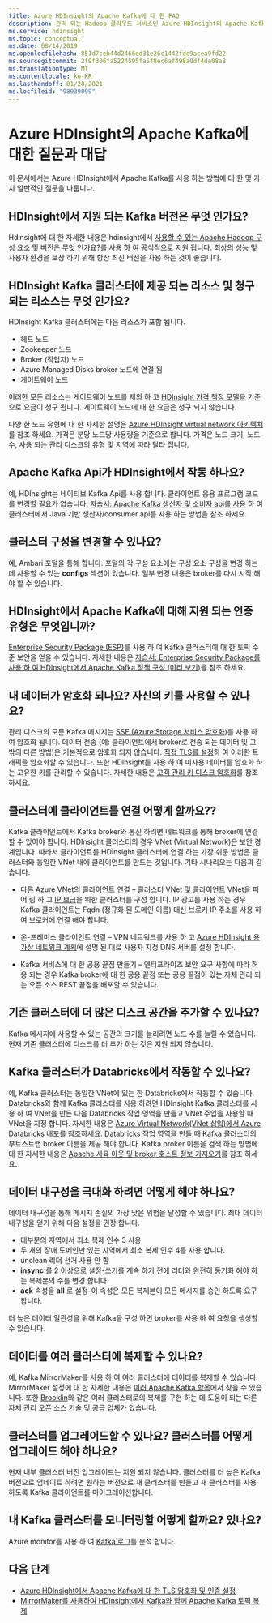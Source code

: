 ```yaml
---
title: Azure HDInsight의 Apache Kafka에 대 한 FAQ
description: 관리 되는 Hadoop 클라우드 서비스인 Azure HDInsight의 Apache Kafka에 대 한 일반적인 질문에 대 한 답변을 받으세요.
ms.service: hdinsight
ms.topic: conceptual
ms.date: 08/14/2019
ms.openlocfilehash: 851d7ceb44d2466ed31e26c1442fde9acea9fd22
ms.sourcegitcommit: 2f9f306fa5224595fa5f8ec6af498a0df4de08a8
ms.translationtype: MT
ms.contentlocale: ko-KR
ms.lasthandoff: 01/28/2021
ms.locfileid: "98939099"
---
```

# <a name="frequently-asked-questions-about-apache-kafka-in-azure-hdinsight"></a>Azure HDInsight의 Apache Kafka에 대한 질문과 대답

이 문서에서는 Azure HDInsight에서 Apache Kafka를 사용 하는 방법에 대 한 몇 가지 일반적인 질문을 다룹니다.

## <a name="what-kafka-versions-are-supported-by-hdinsight"></a>HDInsight에서 지원 되는 Kafka 버전은 무엇 인가요?

Hdinsight에 대 한 자세한 내용은 hdinsight에서 [사용할 수 있는 Apache Hadoop 구성 요소 및 버전은 무엇 인가요?](../hdinsight-component-versioning.md#supported-hdinsight-versions)를 사용 하 여 공식적으로 지원 됩니다. 최상의 성능 및 사용자 환경을 보장 하기 위해 항상 최신 버전을 사용 하는 것이 좋습니다.

## <a name="what-resources-are-provided-in-an-hdinsight-kafka-cluster-and-what-resources-am-i-charged-for"></a>HDInsight Kafka 클러스터에 제공 되는 리소스 및 청구 되는 리소스는 무엇 인가요?

HDInsight Kafka 클러스터에는 다음 리소스가 포함 됩니다.

* 헤드 노드
* Zookeeper 노드
* Broker (작업자) 노드 
* Azure Managed Disks broker 노드에 연결 됨
* 게이트웨이 노드

이러한 모든 리소스는 게이트웨이 노드를 제외 하 고 [HDInsight 가격 책정 모델](https://azure.microsoft.com/pricing/details/hdinsight/)을 기준으로 요금이 청구 됩니다. 게이트웨이 노드에 대 한 요금은 청구 되지 않습니다.

다양 한 노드 유형에 대 한 자세한 설명은 [Azure HDInsight virtual network 아키텍처](../hdinsight-virtual-network-architecture.md)를 참조 하세요. 가격은 분당 노드당 사용량을 기준으로 합니다. 가격은 노드 크기, 노드 수, 사용 되는 관리 디스크의 유형 및 지역에 따라 달라 집니다.

## <a name="do-apache-kafka-apis-work-with-hdinsight"></a>Apache Kafka Api가 HDInsight에서 작동 하나요?

예, HDInsight는 네이티브 Kafka Api를 사용 합니다. 클라이언트 응용 프로그램 코드를 변경할 필요가 없습니다. [자습서: Apache Kafka 생산자 및 소비자 api를 사용](./apache-kafka-producer-consumer-api.md) 하 여 클러스터에서 Java 기반 생산자/consumer api를 사용 하는 방법을 참조 하세요.

## <a name="can-i-change-cluster-configurations"></a>클러스터 구성을 변경할 수 있나요?

예, Ambari 포털을 통해 합니다. 포털의 각 구성 요소에는 구성 요소 구성을 변경 하는 데 사용할 수 있는 **configs** 섹션이 있습니다. 일부 변경 내용은 broker를 다시 시작 해야 할 수 있습니다.

## <a name="what-type-of-authentication-does-hdinsight-support-for-apache-kafka"></a>HDInsight에서 Apache Kafka에 대해 지원 되는 인증 유형은 무엇입니까?

[Enterprise Security Package (ESP)](../domain-joined/apache-domain-joined-architecture.md)를 사용 하 여 Kafka 클러스터에 대 한 토픽 수준 보안을 얻을 수 있습니다. 자세한 내용은 [자습서: Enterprise Security Package를 사용 하 여 HDInsight에서 Apache Kafka 정책 구성 (미리 보기)](../domain-joined/apache-domain-joined-run-kafka.md)을 참조 하세요.

## <a name="is-my-data-encrypted-can-i-use-my-own-keys"></a>내 데이터가 암호화 되나요? 자신의 키를 사용할 수 있나요?

관리 디스크의 모든 Kafka 메시지는 [SSE (Azure Storage 서비스 암호화)](../../storage/common/storage-service-encryption.md)를 사용 하 여 암호화 됩니다. 데이터 전송 (예: 클라이언트에서 broker로 전송 되는 데이터 및 그 밖의 다른 방법)은 기본적으로 암호화 되지 않습니다. [직접 TLS를 설정](./apache-kafka-ssl-encryption-authentication.md)하 여 이러한 트래픽을 암호화할 수 있습니다. 또한 HDInsight를 사용 하 여 미사용 데이터를 암호화 하는 고유한 키를 관리할 수 있습니다. 자세한 내용은 [고객 관리 키 디스크 암호화](../disk-encryption.md)를 참조 하세요.

## <a name="how-do-i-connect-clients-to-my-cluster"></a>클러스터에 클라이언트를 연결 어떻게 할까요??

Kafka 클라이언트에서 Kafka broker와 통신 하려면 네트워크를 통해 broker에 연결할 수 있어야 합니다. HDInsight 클러스터의 경우 VNet (Virtual Network)은 보안 경계입니다. 따라서 클라이언트를 HDInsight 클러스터에 연결 하는 가장 쉬운 방법은 클러스터와 동일한 VNet 내에 클라이언트를 만드는 것입니다. 기타 시나리오는 다음과 같습니다.

* 다른 Azure VNet의 클라이언트 연결 – 클러스터 VNet 및 클라이언트 VNet을 피어 링 하 고 [IP 보급](apache-kafka-connect-vpn-gateway.md#configure-kafka-for-ip-advertising)을 위한 클러스터를 구성 합니다. IP 광고를 사용 하는 경우 Kafka 클라이언트는 Fqdn (정규화 된 도메인 이름) 대신 브로커 IP 주소를 사용 하 여 브로커에 연결 해야 합니다.

* 온-프레미스 클라이언트 연결 – VPN 네트워크를 사용 하 고 [Azure HDInsight 용 가상 네트워크 계획](../hdinsight-plan-virtual-network-deployment.md)에 설명 된 대로 사용자 지정 DNS 서버를 설정 합니다.

* Kafka 서비스에 대 한 공용 끝점 만들기 – 엔터프라이즈 보안 요구 사항에 따라 허용 되는 경우 Kafka broker에 대 한 공용 끝점 또는 공용 끝점이 있는 자체 관리 되는 오픈 소스 REST 끝점을 배포할 수 있습니다.

## <a name="can-i-add-more-disk-space-on-an-existing-cluster"></a>기존 클러스터에 더 많은 디스크 공간을 추가할 수 있나요?

Kafka 메시지에 사용할 수 있는 공간의 크기를 늘리려면 노드 수를 늘릴 수 있습니다. 현재 기존 클러스터에 디스크를 더 추가 하는 것은 지원 되지 않습니다.

## <a name="can-a-kafka-cluster-work-with-databricks"></a>Kafka 클러스터가 Databricks에서 작동할 수 있나요? 

예, Kafka 클러스터는 동일한 VNet에 있는 한 Databricks에서 작동할 수 있습니다. Databricks와 함께 Kafka 클러스터를 사용 하려면 HDInsight Kafka 클러스터를 사용 하 여 VNet을 만든 다음 Databricks 작업 영역을 만들고 VNet 주입을 사용할 때 VNet을 지정 합니다. 자세한 내용은 [Azure Virtual Network(VNet 삽입)에서 Azure Databricks 배포](/azure/databricks/administration-guide/cloud-configurations/azure/vnet-inject)를 참조하세요. Databricks 작업 영역을 만들 때 Kafka 클러스터의 부트스트랩 broker 이름을 제공 해야 합니다. Kafka broker 이름을 검색 하는 방법에 대 한 자세한 내용은 [Apache 사육 아웃 및 broker 호스트 정보 가져오기](./apache-kafka-get-started.md#getkafkainfo)를 참조 하세요.

## <a name="how-can-i-have-maximum-data-durability"></a>데이터 내구성을 극대화 하려면 어떻게 해야 하나요?

데이터 내구성을 통해 메시지 손실의 가장 낮은 위험을 달성할 수 있습니다. 최대 데이터 내구성을 얻기 위해 다음 설정을 권장 합니다.

* 대부분의 지역에서 최소 복제 인수 3 사용
* 두 개의 장애 도메인만 있는 지역에서 최소 복제 인수 4를 사용 합니다.
* unclean 리더 선거 사용 안 함
* **insync** 를 2 이상으로 설정-쓰기를 계속 하기 전에 리더와 완전히 동기화 해야 하는 복제본의 수를 변경 합니다.
* **ack** 속성을 **all** 로 설정-이 속성은 모든 복제본이 모든 메시지를 승인 하도록 요구 합니다.

더 높은 데이터 일관성을 위해 Kafka을 구성 하면 broker를 사용 하 여 요청을 생성할 수 있습니다.

## <a name="can-i-replicate-my-data-to-multiple-clusters"></a>데이터를 여러 클러스터에 복제할 수 있나요?

예, Kafka MirrorMaker를 사용 하 여 여러 클러스터에 데이터를 복제할 수 있습니다. MirrorMaker 설정에 대 한 자세한 내용은 [미러 Apache Kafka 항목](apache-kafka-mirroring.md)에서 찾을 수 있습니다. 또한 [Brooklin](https://github.com/linkedin/Brooklin/)와 같은 여러 클러스터로의 복제를 구현 하는 데 도움이 되는 다른 자체 관리 오픈 소스 기술 및 공급 업체가 있습니다.

## <a name="can-i-upgrade-my-cluster-how-should-i-upgrade-my-cluster"></a>클러스터를 업그레이드할 수 있나요? 클러스터를 어떻게 업그레이드 해야 하나요?

현재 내부 클러스터 버전 업그레이드는 지원 되지 않습니다. 클러스터를 더 높은 Kafka 버전으로 업데이트 하려면 원하는 버전으로 새 클러스터를 만들고 새 클러스터를 사용 하도록 Kafka 클라이언트를 마이그레이션합니다.

## <a name="how-do-i-monitor-my-kafka-cluster"></a>내 Kafka 클러스터를 모니터링할 어떻게 할까요? 있나요?

Azure monitor를 사용 하 여 [Kafka 로그](./apache-kafka-log-analytics-operations-management.md)를 분석 합니다.

## <a name="next-steps"></a>다음 단계

* [Azure HDInsight에서 Apache Kafka에 대 한 TLS 암호화 및 인증 설정](./apache-kafka-ssl-encryption-authentication.md)
* [MirrorMaker를 사용하여 HDInsight에서 Kafka와 함께 Apache Kafka 토픽 복제](./apache-kafka-mirroring.md)